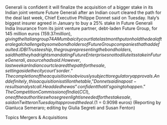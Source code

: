 Generali is confident it will finalize the acquisition of a bigger stake in its Indian joint venture Future Generali after an Indian court cleared the path for the deal last week, Chief Executive Philippe Donnet said on Tuesday.
Italy’s biggest insurer agreed in January to buy a 25% stake in Future Generali India Insurance from its joint venture partner, debt-laden Future Group, for 145 million euros ($159.37 million), giving the Italian group 74% ownership of the venture.
A Mumbai city court late last month put on hold the deal after a legal challenge by some bondholders of Future Group companies that had defaulted.
IDBI Trusteeship, the group representing the bondholders, said that they had rights mandating Future Enterprises not to dilute its stake in Future Generali, a source had said.
However, last week an Indian court cleared the path for the sale, setting aside the city court’s order.
“The completion of the acquisition is obviously subject to regulatory approvals. And definitely, this acquisition is still on the table,” Donnet said in a post-results analyst call.
He added he was “confident that it’s going to happen.”
The Competition Commission of India (CCI), one of the authorities whose green light is needed for the stake sale, said on Twitter on Tuesday it approved the deal.
($1 = 0.9098 euros)
(Reporting by Gianluca Semeraro; editing by Giulia Segreti and Susan Fenton)

Topics
Mergers & Acquisitions
